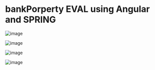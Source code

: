 # bankPorperty EVAL using Angular and SPRING
 
![image](https://github.com/NikhilMurugesan/BankPropertyEVAL/assets/49281792/8fe610de-84cc-46f8-8d10-1a1341658240)


![image](https://github.com/NikhilMurugesan/BankPropertyEVAL/assets/49281792/931f806d-fc04-43dd-bfbc-0c7fe24e8fc0)


![image](https://github.com/NikhilMurugesan/BankPropertyEVAL/assets/49281792/5f2c0b11-24a0-4089-8176-8d9600460d1b)

![image](https://github.com/NikhilMurugesan/BankPropertyEVAL/assets/49281792/16168858-d7f3-4555-ae79-1890835fa801)



